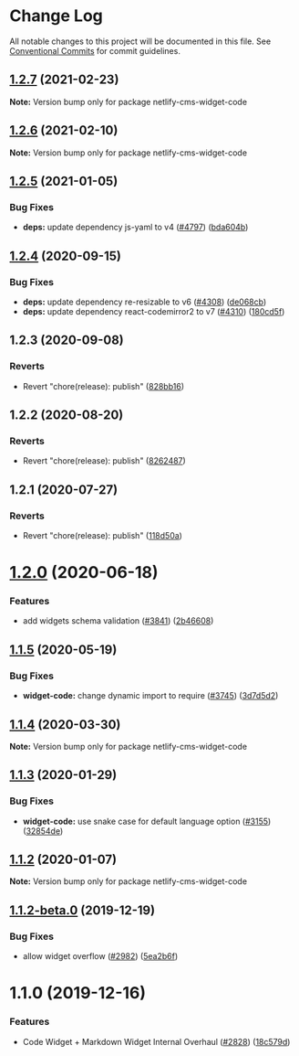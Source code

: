 # Change Log

All notable changes to this project will be documented in this file.
See [Conventional Commits](https://conventionalcommits.org) for commit guidelines.

## [1.2.7](https://github.com/netlify/netlify-cms/tree/master/packages/netlify-cms-widget-code/compare/netlify-cms-widget-code@1.2.6...netlify-cms-widget-code@1.2.7) (2021-02-23)

**Note:** Version bump only for package netlify-cms-widget-code





## [1.2.6](https://github.com/netlify/netlify-cms/tree/master/packages/netlify-cms-widget-code/compare/netlify-cms-widget-code@1.2.5...netlify-cms-widget-code@1.2.6) (2021-02-10)

**Note:** Version bump only for package netlify-cms-widget-code





## [1.2.5](https://github.com/netlify/netlify-cms/tree/master/packages/netlify-cms-widget-code/compare/netlify-cms-widget-code@1.2.4...netlify-cms-widget-code@1.2.5) (2021-01-05)


### Bug Fixes

* **deps:** update dependency js-yaml to v4 ([#4797](https://github.com/netlify/netlify-cms/tree/master/packages/netlify-cms-widget-code/issues/4797)) ([bda604b](https://github.com/netlify/netlify-cms/tree/master/packages/netlify-cms-widget-code/commit/bda604b389071ab2dd31a7107841aa7fcafdc04f))





## [1.2.4](https://github.com/netlify/netlify-cms/tree/master/packages/netlify-cms-widget-code/compare/netlify-cms-widget-code@1.2.3...netlify-cms-widget-code@1.2.4) (2020-09-15)


### Bug Fixes

* **deps:** update dependency re-resizable to v6 ([#4308](https://github.com/netlify/netlify-cms/tree/master/packages/netlify-cms-widget-code/issues/4308)) ([de068cb](https://github.com/netlify/netlify-cms/tree/master/packages/netlify-cms-widget-code/commit/de068cba1d44ec76e47e28d724427a9f4a53e0fd))
* **deps:** update dependency react-codemirror2 to v7 ([#4310](https://github.com/netlify/netlify-cms/tree/master/packages/netlify-cms-widget-code/issues/4310)) ([180cd5f](https://github.com/netlify/netlify-cms/tree/master/packages/netlify-cms-widget-code/commit/180cd5f652ba23a186ade9173161ac13605a8ce8))





## 1.2.3 (2020-09-08)


### Reverts

* Revert "chore(release): publish" ([828bb16](https://github.com/netlify/netlify-cms/tree/master/packages/netlify-cms-widget-code/commit/828bb16415b8c22a34caa19c50c38b24ffe9ceae))





## 1.2.2 (2020-08-20)


### Reverts

* Revert "chore(release): publish" ([8262487](https://github.com/netlify/netlify-cms/tree/master/packages/netlify-cms-widget-code/commit/82624879ccbcb16610090041db28f00714d924c8))





## 1.2.1 (2020-07-27)


### Reverts

* Revert "chore(release): publish" ([118d50a](https://github.com/netlify/netlify-cms/tree/master/packages/netlify-cms-widget-code/commit/118d50a7a70295f25073e564b5161aa2b9883056))





# [1.2.0](https://github.com/netlify/netlify-cms/tree/master/packages/netlify-cms-widget-code/compare/netlify-cms-widget-code@1.1.5...netlify-cms-widget-code@1.2.0) (2020-06-18)


### Features

* add widgets schema validation ([#3841](https://github.com/netlify/netlify-cms/tree/master/packages/netlify-cms-widget-code/issues/3841)) ([2b46608](https://github.com/netlify/netlify-cms/tree/master/packages/netlify-cms-widget-code/commit/2b46608f86d22c8ad34f75e396be7c34462d9e99))





## [1.1.5](https://github.com/netlify/netlify-cms/tree/master/packages/netlify-cms-widget-code/compare/netlify-cms-widget-code@1.1.4...netlify-cms-widget-code@1.1.5) (2020-05-19)


### Bug Fixes

* **widget-code:** change dynamic import to require ([#3745](https://github.com/netlify/netlify-cms/tree/master/packages/netlify-cms-widget-code/issues/3745)) ([3d7d5d2](https://github.com/netlify/netlify-cms/tree/master/packages/netlify-cms-widget-code/commit/3d7d5d2e677fa0bb2bd6e2a65df302053ba4d159))





## [1.1.4](https://github.com/netlify/netlify-cms/tree/master/packages/netlify-cms-widget-code/compare/netlify-cms-widget-code@1.1.3...netlify-cms-widget-code@1.1.4) (2020-03-30)

**Note:** Version bump only for package netlify-cms-widget-code





## [1.1.3](https://github.com/netlify/netlify-cms/tree/master/packages/netlify-cms-widget-code/compare/netlify-cms-widget-code@1.1.2...netlify-cms-widget-code@1.1.3) (2020-01-29)


### Bug Fixes

* **widget-code:** use snake case for default language option ([#3155](https://github.com/netlify/netlify-cms/tree/master/packages/netlify-cms-widget-code/issues/3155)) ([32854de](https://github.com/netlify/netlify-cms/tree/master/packages/netlify-cms-widget-code/commit/32854de41c1d0ef81836ffdad8851a583086d6a6))





## [1.1.2](https://github.com/netlify/netlify-cms/tree/master/packages/netlify-cms-widget-code/compare/netlify-cms-widget-code@1.1.2-beta.0...netlify-cms-widget-code@1.1.2) (2020-01-07)

**Note:** Version bump only for package netlify-cms-widget-code





## [1.1.2-beta.0](https://github.com/netlify/netlify-cms/tree/master/packages/netlify-cms-widget-code/compare/netlify-cms-widget-code@1.1.0...netlify-cms-widget-code@1.1.2-beta.0) (2019-12-19)


### Bug Fixes

* allow widget overflow ([#2982](https://github.com/netlify/netlify-cms/tree/master/packages/netlify-cms-widget-code/issues/2982)) ([5ea2b6f](https://github.com/netlify/netlify-cms/tree/master/packages/netlify-cms-widget-code/commit/5ea2b6fe2f3ccb5e465f65fca359baf7210e5fdb))





# 1.1.0 (2019-12-16)


### Features

* Code Widget + Markdown Widget Internal Overhaul ([#2828](https://github.com/netlify/netlify-cms/tree/master/packages/netlify-cms-widget-code/issues/2828)) ([18c579d](https://github.com/netlify/netlify-cms/tree/master/packages/netlify-cms-widget-code/commit/18c579d0e9f0ff71ed8c52f5c66f2309259af054))
